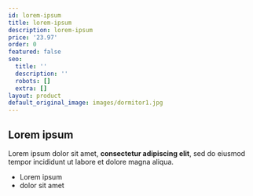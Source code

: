 ```yaml
---
id: lorem-ipsum
title: lorem-ipsum
description: lorem-ipsum
price: '23.97'
order: 0
featured: false
seo:
  title: ''
  description: ''
  robots: []
  extra: []
layout: product
default_original_image: images/dormitor1.jpg
---
```

## Lorem ipsum

Lorem ipsum dolor sit amet, **consectetur adipiscing elit**, sed do eiusmod tempor incididunt ut labore et dolore magna aliqua.

- Lorem ipsum
- dolor sit amet